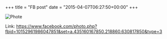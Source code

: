 +++
title = "FB post"
date = "2015-04-07T06:27:50+00:00"
+++



![Phote](https://scontent.xx.fbcdn.net/v/t1.0-0/p130x130/11150344_10152961986047851_4911936942595008880_n.jpg?oh=6d687763e3163e162d9d7fb2954e4c47&oe=59588958)


Link: https://www.facebook.com/photo.php?fbid=10152961986047851&set=a.435160167850.218860.630817850&type=3

